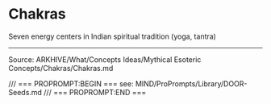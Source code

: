 # Chakras

Seven energy centers in Indian spiritual tradition (yoga, tantra)

---
Source: ARKHIVE/What/Concepts Ideas/Mythical Esoteric Concepts/Chakras/Chakras.md

/// === PROPROMPT:BEGIN ===
see: MIND/ProPrompts/Library/DOOR-Seeds.md
/// === PROPROMPT:END ===
